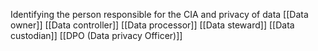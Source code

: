 Identifying the person responsible for the CIA and privacy of data
[[Data owner]]
[[Data controller]]
[[Data processor]]
[[Data steward]]
[[Data custodian]]
[[DPO (Data privacy Officer)]]
